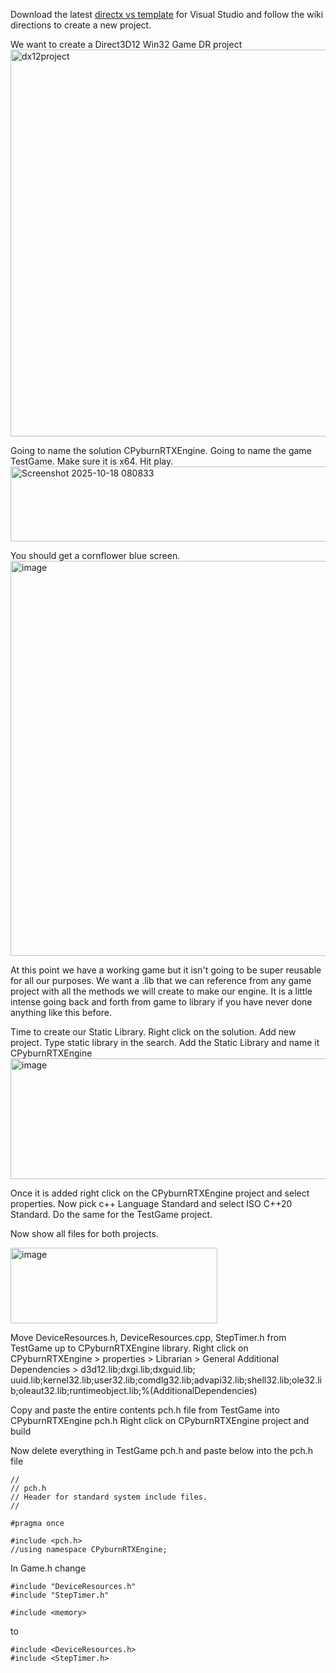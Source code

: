 Download the latest [directx vs template](https://github.com/walbourn/directx-vs-templates/wiki) for Visual Studio and follow the wiki directions to create a new project.

We want to create a Direct3D12 Win32 Game DR project
<img width="1627" height="619" alt="dx12project" src="https://github.com/user-attachments/assets/07d2efcf-a179-4210-8dfd-1b51696a484b" />

Going to name the solution CPyburnRTXEngine. Going to name the game TestGame. Make sure it is x64. Hit play.
<img width="688" height="120" alt="Screenshot 2025-10-18 080833" src="https://github.com/user-attachments/assets/eb49e53e-ce76-44f5-b7e2-f6b7ed9741b9" />

You should get a cornflower blue screen.
<img width="802" height="632" alt="image" src="https://github.com/user-attachments/assets/d9a4dacc-c8fa-4b11-936a-59874874908d" />

At this point we have a working game but it isn't going to be super reusable for all our purposes.  We want a .lib that we can reference from any game project with all the methods we will create to make our engine.  It is a little intense going back and forth from game to library if you have never done anything like this before.

Time to create our Static Library. Right click on the solution. Add new project. Type static library in the search. Add the Static Library and name it CPyburnRTXEngine
<img width="1111" height="193" alt="image" src="https://github.com/user-attachments/assets/9909e657-ee79-4eb6-920e-619626e9f648" />

Once it is added right click on the CPyburnRTXEngine project and select properties. Now pick c++ Language Standard and select ISO C++20 Standard.
Do the same for the TestGame project.

Now show all files for both projects. 

<img width="331" height="121" alt="image" src="https://github.com/user-attachments/assets/b1945bf4-b3b3-4b15-afd9-7c0688331930" />

Move DeviceResources.h, DeviceResources.cpp, StepTimer.h from TestGame up to CPyburnRTXEngine library.
Right click on CPyburnRTXEngine > properties > Librarian > General Additional Dependencies > d3d12.lib;dxgi.lib;dxguid.lib;
uuid.lib;kernel32.lib;user32.lib;comdlg32.lib;advapi32.lib;shell32.lib;ole32.lib;oleaut32.lib;runtimeobject.lib;%(AdditionalDependencies)

Copy and paste the entire contents pch.h file from TestGame into CPyburnRTXEngine pch.h
Right click on CPyburnRTXEngine project and build

Now delete everything in TestGame pch.h and paste below into the  pch.h file
```
//
// pch.h
// Header for standard system include files.
//

#pragma once

#include <pch.h>
//using namespace CPyburnRTXEngine;
```
In Game.h change 
```
#include "DeviceResources.h"
#include "StepTimer.h"

#include <memory>
```
to
```
#include <DeviceResources.h>
#include <StepTimer.h>
```
